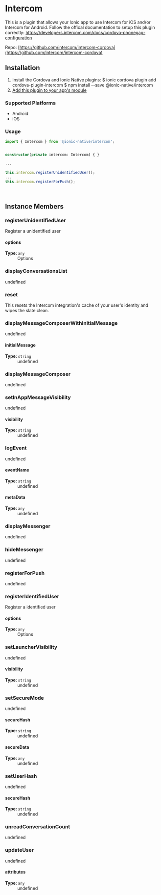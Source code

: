 # Intercom 


This is a plugin that allows your Ionic app to use Intercom for iOS and/or Intercom for Android.
Follow the offical documentation to setup this plugin correctly: https://developers.intercom.com/docs/cordova-phonegap-configuration


Repo: [https://github.com/intercom/intercom-cordova](https://github.com/intercom/intercom-cordova)



## Installation 

<ol>
<li>Install the Cordova and Ionic Native plugins:
<code-block language="shell">$ ionic cordova plugin add cordova-plugin-intercom
$ npm install --save @ionic-native/intercom
</code-block>
</li>
<li><a href="/docs/native/#Add_Plugins_to_Your_App_Module">Add this plugin to your app's module</a></li>
</ol>



### Supported Platforms

* Android
* iOS




### Usage


```typescript
import { Intercom } from '@ionic-native/intercom';


constructor(private intercom: Intercom) { }

...

this.intercom.registerUnidentifiedUser();
...
this.intercom.registerForPush();

```




<p><br></p>

## Instance Members

### registerUnidentifiedUser

Register a unidentified user

<dl>
<dt><h4>options</h4><strong>Type: </strong><code>any</code></dt>
<dd>Options</dd>
</dl>

### displayConversationsList

undefined

### reset

This resets the Intercom integration's cache of your user's identity and wipes the slate clean.

### displayMessageComposerWithInitialMessage

undefined

<dl>
<dt><h4>initialMessage</h4><strong>Type: </strong><code>string</code></dt>
<dd>undefined</dd>
</dl>

### displayMessageComposer

undefined

### setInAppMessageVisibility

undefined

<dl>
<dt><h4>visibility</h4><strong>Type: </strong><code>string</code></dt>
<dd>undefined</dd>
</dl>

### logEvent

undefined

<dl>
<dt><h4>eventName</h4><strong>Type: </strong><code>string</code></dt>
<dd>undefined</dd><dt><h4>metaData</h4><strong>Type: </strong><code>any</code></dt>
<dd>undefined</dd>
</dl>

### displayMessenger

undefined

### hideMessenger

undefined

### registerForPush

undefined

### registerIdentifiedUser

Register a identified user

<dl>
<dt><h4>options</h4><strong>Type: </strong><code>any</code></dt>
<dd>Options</dd>
</dl>

### setLauncherVisibility

undefined

<dl>
<dt><h4>visibility</h4><strong>Type: </strong><code>string</code></dt>
<dd>undefined</dd>
</dl>

### setSecureMode

undefined

<dl>
<dt><h4>secureHash</h4><strong>Type: </strong><code>string</code></dt>
<dd>undefined</dd><dt><h4>secureData</h4><strong>Type: </strong><code>any</code></dt>
<dd>undefined</dd>
</dl>

### setUserHash

undefined

<dl>
<dt><h4>secureHash</h4><strong>Type: </strong><code>string</code></dt>
<dd>undefined</dd>
</dl>

### unreadConversationCount

undefined

### updateUser

undefined

<dl>
<dt><h4>attributes</h4><strong>Type: </strong><code>any</code></dt>
<dd>undefined</dd>
</dl>

<p><br></p>

